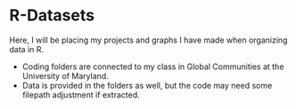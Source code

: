 # R-Datasets
Here, I will be placing my projects and graphs I have made when organizing data in R.
* Coding folders are connected to my class in Global Communities at the University of Maryland.
* Data is provided in the folders as well, but the code may need some filepath adjustment if extracted.
